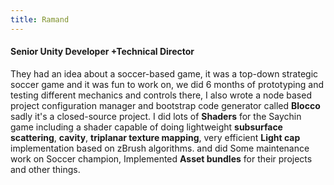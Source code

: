 ```yaml
---
title: Ramand
---
```

#### Senior Unity Developer +Technical Director

They had an idea about a soccer-based game, it was a top-down strategic soccer
game and it was fun to work on, we did 6 months of prototyping and
testing different mechanics and controls there, I also wrote a node
based project configuration manager and bootstrap code generator
called __Blocco__ sadly it's a closed-source project.
I did lots of __Shaders__ for the Saychin game including a shader
capable of doing lightweight
__subsurface scattering__, __cavity__, __triplanar texture mapping__,
very efficient
__Light cap__ implementation based on zBrush algorithms. and did
Some maintenance work on Soccer champion, Implemented __Asset bundles__ 
for their projects and other things.
